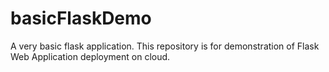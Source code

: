 # basicFlaskDemo
A very basic flask application. This repository is for demonstration of Flask Web Application deployment on cloud.
